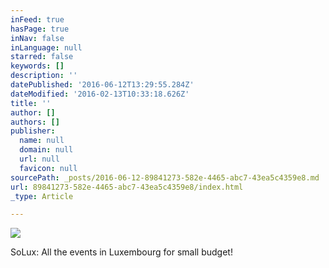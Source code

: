 ```yaml
---
inFeed: true
hasPage: true
inNav: false
inLanguage: null
starred: false
keywords: []
description: ''
datePublished: '2016-06-12T13:29:55.284Z'
dateModified: '2016-02-13T10:33:18.626Z'
title: ''
author: []
authors: []
publisher:
  name: null
  domain: null
  url: null
  favicon: null
sourcePath: _posts/2016-06-12-89841273-582e-4465-abc7-43ea5c4359e8.md
url: 89841273-582e-4465-abc7-43ea5c4359e8/index.html
_type: Article

---
```

![](https://the-grid-user-content.s3-us-west-2.amazonaws.com/e1206dd3-f22e-4399-a42c-92ffed0eda56.jpg)

SoLux: All the events in Luxembourg for small budget!
